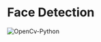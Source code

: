 # Face Detection

![**OpenCv-Python**](http://www.vorobotics.com/wiki/images/d/d0/Opencv-python.png)
